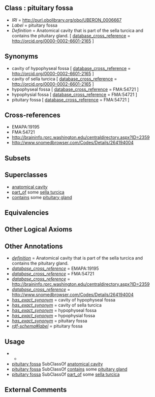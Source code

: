 
## Class : pituitary fossa

 * *IRI* = http://purl.obolibrary.org/obo/UBERON_0006667
 * *Label* = pituitary fossa
 * *Definition* = Anatomical cavity that is part of the sella turcica and contains the pituitary gland. [ [database_cross_reference](../../ef/oboInOwl#hasDbXref.md) = http://orcid.org/0000-0002-6601-2165 ]

## Synonyms

 * cavity of hypophyseal fossa [ [database_cross_reference](../../ef/oboInOwl#hasDbXref.md) = http://orcid.org/0000-0002-6601-2165 ]
 * cavity of sella turcica [ [database_cross_reference](../../ef/oboInOwl#hasDbXref.md) = http://orcid.org/0000-0002-6601-2165 ]
 * hypophyseal fossa [ [database_cross_reference](../../ef/oboInOwl#hasDbXref.md) = FMA:54721 ]
 * hypophysial fossa [ [database_cross_reference](../../ef/oboInOwl#hasDbXref.md) = FMA:54721 ]
 * pituitary fossa [ [database_cross_reference](../../ef/oboInOwl#hasDbXref.md) = FMA:54721 ]

## Cross-references

 * EMAPA:19195
 * FMA:54721
 * http://braininfo.rprc.washington.edu/centraldirectory.aspx?ID=2359
 * http://www.snomedbrowser.com/Codes/Details/264194004

## Subsets


## Superclasses

 * [anatomical cavity](../../UBERON/53/UBERON_0002553.md)
 * [part_of](../../BFO/50/BFO_0000050.md) some [sella turcica](../../UBERON/89/UBERON_0003689.md)
 * [contains](../../RO/19/RO_0001019.md) some [pituitary gland](../../UBERON/07/UBERON_0000007.md)

## Equivalencies


## Other Logical Axioms


## Other Annotations

 * *[definition](../../IAO/15/IAO_0000115.md)* = Anatomical cavity that is part of the sella turcica and contains the pituitary gland.
 * *[database_cross_reference](../../ef/oboInOwl#hasDbXref.md)* = EMAPA:19195
 * *[database_cross_reference](../../ef/oboInOwl#hasDbXref.md)* = FMA:54721
 * *[database_cross_reference](../../ef/oboInOwl#hasDbXref.md)* = http://braininfo.rprc.washington.edu/centraldirectory.aspx?ID=2359
 * *[database_cross_reference](../../ef/oboInOwl#hasDbXref.md)* = http://www.snomedbrowser.com/Codes/Details/264194004
 * *[has_exact_synonym](../../ym/oboInOwl#hasExactSynonym.md)* = cavity of hypophyseal fossa
 * *[has_exact_synonym](../../ym/oboInOwl#hasExactSynonym.md)* = cavity of sella turcica
 * *[has_exact_synonym](../../ym/oboInOwl#hasExactSynonym.md)* = hypophyseal fossa
 * *[has_exact_synonym](../../ym/oboInOwl#hasExactSynonym.md)* = hypophysial fossa
 * *[has_exact_synonym](../../ym/oboInOwl#hasExactSynonym.md)* = pituitary fossa
 * *[rdf-schema#label](../../el/rdf-schema#label.md)* = pituitary fossa

## Usage

 * -
 * [pituitary fossa](../../UBERON/67/UBERON_0006667.md) SubClassOf [anatomical cavity](../../UBERON/53/UBERON_0002553.md)
 * [pituitary fossa](../../UBERON/67/UBERON_0006667.md) SubClassOf [contains](../../RO/19/RO_0001019.md) some [pituitary gland](../../UBERON/07/UBERON_0000007.md)
 * [pituitary fossa](../../UBERON/67/UBERON_0006667.md) SubClassOf [part_of](../../BFO/50/BFO_0000050.md) some [sella turcica](../../UBERON/89/UBERON_0003689.md)

## External Comments

